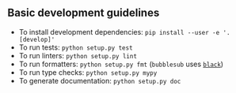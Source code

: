 ## Basic development guidelines

- To install development dependencies: `pip install --user -e '.[develop]'`
- To run tests: `python setup.py test`
- To run linters: `python setup.py lint`
- To run formatters: `python setup.py fmt`
  (`bubblesub` uses [`black`](https://github.com/ambv/black))
- To run type checks: `python setup.py mypy`
- To generate documentation: `python setup.py doc`
